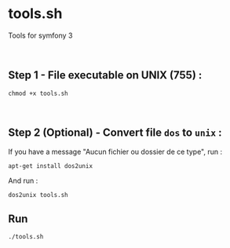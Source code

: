 # tools.sh
Tools for symfony 3

<br>

## Step 1 - File executable on UNIX (755) :

    chmod +x tools.sh

<br>

## Step 2 (Optional) - Convert file `dos` to `unix` :
If you have a message "Aucun fichier ou dossier de ce type", run :

    apt-get install dos2unix

And run :

    dos2unix tools.sh

## Run

    ./tools.sh
